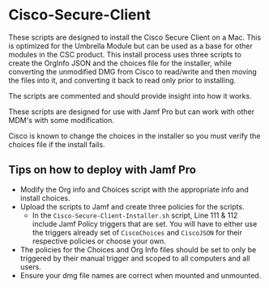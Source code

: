 # Cisco-Secure-Client

These scripts are designed to install the Cisco Secure Client on a Mac. This is optimized for the Umbrella Module but can be used as a base for other modules in the CSC product. This install process uses three scripts to create the OrgInfo JSON and the choices file for the installer, while converting the unmodified DMG from Cisco to read/write and then moving the files into it, and converting it back to read only prior to installing. 

The scripts are commented and should provide insight into how it works.

These scripts are designed for use with Jamf Pro but can work with other MDM's with some modification.

Cisco is known to change the choices in the installer so you must verify the choices file if the install fails.

## Tips on how to deploy with Jamf Pro

- Modify the Org info and Choices script with the appropriate info and install choices. 
- Upload the scripts to Jamf and create three policies for the scripts.
  - In the ```Cisco-Secure-Client-Installer.sh``` script, Line 111 & 112 include Jamf Policy triggers that are set. You will have to either use the triggers already set of ```CiscoChoices``` and ```CiscoJSON``` for their respective policies or choose your own.
- The policies for the Choices and Org Info files should be set to only be triggered by their manual trigger and scoped to all computers and all users.
- Ensure your dmg file names are correct when mounted and unmounted. 
